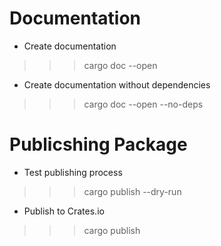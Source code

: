 # Documentation
- Create documentation
>>> cargo doc --open

- Create documentation without dependencies
>>> cargo doc --open --no-deps


# Publicshing Package
- Test publishing process
>>> cargo publish --dry-run

- Publish to Crates.io
>>> cargo publish